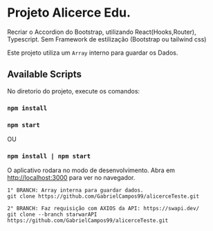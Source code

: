 # Projeto Alicerce Edu.

Recriar o Accordion do Bootstrap, utilizando React(Hooks,Router), Typescript. Sem Framework de estilização (Bootstrap ou tailwind css)

Este projeto utiliza um `Array` interno para guardar os Dados.

## Available Scripts

No diretorio do projeto, execute os comandos:

### `npm install`

### `npm start`

OU

### `npm install | npm start`

O aplicativo rodara no modo de desenvolvimento. Abra em [http://localhost:3000](http://localhost:3000) para ver no navegador.

`1° BRANCH: Array interna para guardar dados.`
<br>`git clone https://github.com/GabrielCampos99/alicerceTeste.git`

`2° BRANCH: Faz requisição com AXIOS da API: https://swapi.dev/ `
<br>`git clone --branch starwarAPI https://github.com/GabrielCampos99/alicerceTeste.git`
